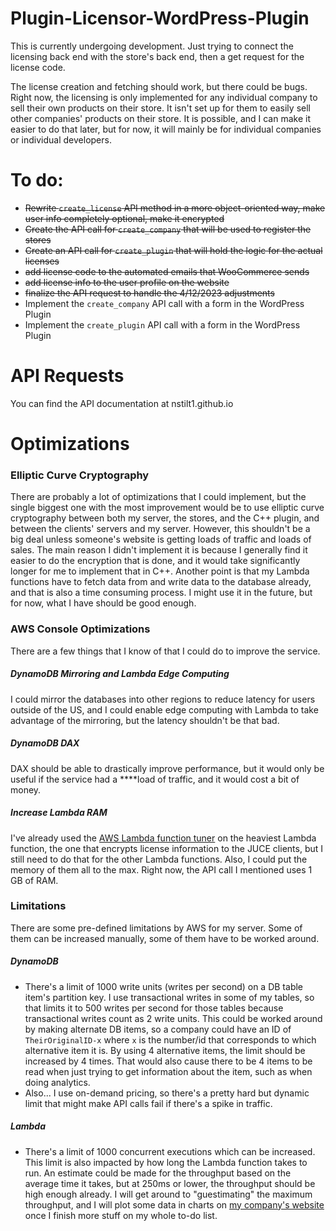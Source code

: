 # Plugin-Licensor-WordPress-Plugin
This is currently undergoing development. Just trying to connect the licensing back end with the store's back end, then a get request for the license code.

The license creation and fetching should work, but there could be bugs. Right now, the licensing is only implemented for any individual company to sell their own products on their store. It isn't set up for them to easily sell other companies' products on their store. It is possible, and I can make it easier to do that later, but for now, it will mainly be for individual companies or individual developers.

# To do:
* ~~Rewrite `create_license` API method in a more object-oriented way, make user info completely optional, make it encrypted~~
* ~~Create the API call for `create_company` that will be used to register the stores~~
* ~~Create an API call for `create_plugin` that will hold the logic for the actual licenses~~
* ~~add license code to the automated emails that WooCommerce sends~~
* ~~add license info to the user profile on the website~~
* ~~finalize the API request to handle the 4/12/2023 adjustments~~
* Implement the `create_company` API call with a form in the WordPress Plugin
* Implement the `create_plugin` API call with a form in the WordPress Plugin


# API Requests
You can find the API documentation at
nstilt1.github.io


# Optimizations
### Elliptic Curve Cryptography
There are probably a lot of optimizations that I could implement, but the single biggest one with the most improvement would be to use elliptic curve cryptography between both my server, the stores, and the C++ plugin, and between the clients' servers and my server. However, this shouldn't be a big deal unless someone's website is getting loads of traffic and loads of sales. The main reason I didn't implement it is because I generally find it easier to do the encryption that is done, and it would take significantly longer for me to implement that in C++. Another point is that my Lambda functions have to fetch data from and write data to the database already, and that is also a time consuming process. I might use it in the future, but for now, what I have should be good enough.

### AWS Console Optimizations
There are a few things that I know of that I could do to improve the service.
##### DynamoDB Mirroring and Lambda Edge Computing
I could mirror the databases into other regions to reduce latency for users outside of the US, and I could enable edge computing with Lambda to take advantage of the mirroring, but the latency shouldn't be that bad.
##### DynamoDB DAX
DAX should be able to drastically improve performance, but it would only be useful if the service had a ****load of traffic, and it would cost a bit of money.
##### Increase Lambda RAM
I've already used the [AWS Lambda function tuner](https://github.com/alexcasalboni/aws-lambda-power-tuning) on the heaviest Lambda function, the one that encrypts license information to the JUCE clients, but I still need to do that for the other Lambda functions. Also, I could put the memory of them all to the max. Right now, the API call I mentioned uses 1 GB of RAM.

### Limitations
There are some pre-defined limitations by AWS for my server. Some of them can be increased manually, some of them have to be worked around.
##### DynamoDB
* There's a limit of 1000 write units (writes per second) on a DB table item's partition key. I use transactional writes in some of my tables, so that limits it to 500 writes per second for those tables because transactional writes count as 2 write units. This could be worked around by making alternate DB items, so a company could have an ID of `TheirOriginalID-x` where `x` is the number/id that corresponds to which alternative item it is. By using 4 alternative items, the limit should be increased by 4 times. That would also cause there to be 4 items to be read when just trying to get information about the item, such as when doing analytics.
* Also... I use on-demand pricing, so there's a pretty hard but dynamic limit that might make API calls fail if there's a spike in traffic.
##### Lambda
* There's a limit of 1000 concurrent executions which can be increased. This limit is also impacted by how long the Lambda function takes to run. An estimate could be made for the throughput based on the average time it takes, but at 250ms or lower, the throughput should be high enough already. I will get around to "guestimating" the maximum throughput, and I will plot some data in charts on [my company's website](https://www.hyperformancesolutions.com/) once I finish more stuff on my whole to-do list.
